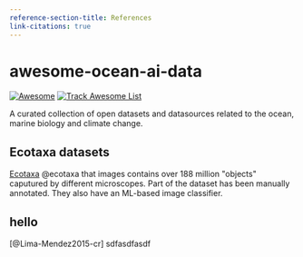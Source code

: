 ```yaml
---
reference-section-title: References
link-citations: true
---
```


# awesome-ocean-ai-data

[![Awesome](https://cdn.rawgit.com/sindresorhus/awesome/d7305f38d29fed78fa85652e3a63e154dd8e8829/media/badge.svg)](https://github.com/sindresorhus/awesome) [![Track Awesome List](https://www.trackawesomelist.com/badge.svg)](https://www.trackawesomelist.com/josephmisiti/awesome-machine-learning/)

A curated collection of open datasets and datasources related to the ocean, marine biology and climate change.

## Ecotaxa datasets
[Ecotaxa](https://ecotaxa.obs-vlfr.fr) @ecotaxa that images contains
over 188 million "objects" caputured by different microscopes. Part of
the dataset has been manually annotated. They also have an ML-based
image classifier.

## hello

[@Lima-Mendez2015-cr] sdfasdfasdf